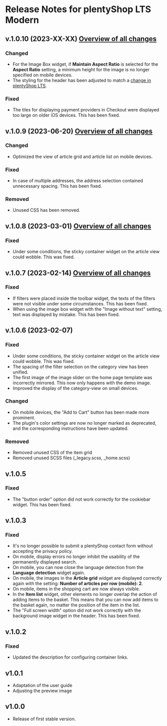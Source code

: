 # Release Notes for plentyShop LTS Modern

## v.1.0.10 (2023-XX-XX) <a href="https://github.com/plentymarkets/plugin-plentyshop-lts-modern/compare/1.0.9...1.0.10" target="_blank" rel="noopener"><b>Overview of all changes</b></a>

### Changed

- For the Image Box widget, if **Maintain Aspect Ratio** is selected for the **Aspect Ratio** setting, a minimum height for the image is no longer specified on mobile devices.
- The styling for the header has been adjusted to match a [change in plentyShop LTS](https://github.com/plentymarkets/plugin-ceres/pull/3467).

### Fixed

- The tiles for displaying payment providers in Checkout were displayed too large on older iOS devices. This has been fixed.

## v.1.0.9 (2023-06-20) <a href="https://github.com/plentymarkets/plugin-plentyshop-lts-modern/compare/1.0.8...1.0.9" target="_blank" rel="noopener"><b>Overview of all changes</b></a>

### Changed

- Optimized the view of article grid and article list on mobile devices.

### Fixed

- In case of multiple addresses, the address selection contained unnecessary spacing. This has been fixed.

### Removed

- Unused CSS has been removed.

## v.1.0.8 (2023-03-01) <a href="https://github.com/plentymarkets/plugin-plentyshop-lts-modern/compare/1.0.7...1.0.8" target="_blank" rel="noopener"><b>Overview of all changes</b></a>

### Fixed

- Under some conditions, the sticky container widget on the article view could wobble. This was fixed.

## v.1.0.7 (2023-02-14) <a href="https://github.com/plentymarkets/plugin-plentyshop-lts-modern/compare/1.0.6...1.0.7" target="_blank" rel="noopener"><b>Overview of all changes</b></a>

### Fixed

- If filters were placed inside the toolbar widget, the texts of the filters were not visible under some circumstances. This has been fixed.
- When using the image box widget with the "Image without text" setting, text was displayed by mistake. This has been fixed.

## v.1.0.6 (2023-02-07)

### Fixed

- Under some conditions, the sticky container widget on the article view could wobble. This was fixed.
- The spacing of the filter selection on the category view has been unified.
- The first image of the image slider on the home page template was incorrectly mirrored. This now only happens with the demo image.
- Improved the display of the category-view on small devices.

### Changed

- On mobile devices, the "Add to Cart" button has been made more prominent.
- The plugin's color settings are now no longer marked as deprecated, and the corresponding instructions have been updated.

### Removed

- Removed unused CSS of the item grid
- Removed unused SCSS files (_legacy.scss, _home.scss)

## v.1.0.5

### Fixed

- The "button order" option did not work correctly for the cookiebar widget. This has been fixed.

## v.1.0.3

### Fixed

- It's no longer possible to submit a plentyShop contact form without accepting the privacy policy.
- On mobile, display errors no longer inhibit the usability of the permanently displayed search.
- On mobile, you can now close the language detection from the **Language detection** widget again.
- On mobile, the images in the **Article grid** widget are displayed correctly again with the setting: **Number of articles per row (mobile): 2**.
- On mobile, items in the shopping cart are now always visible.
- In the **Item list** widget, other elements no longer overlap the action of adding items to the basket. This means that you can now add items to the basket again, no matter the position of the item in the list.
- The "Full screen width" option did not work correctly with the background image widget in the header. This has been fixed.

## v.1.0.2

### Fixed

- Updated the description for configuring container links.

## v1.0.1

- Adaptation of the user guide
- Adjusting the preview image

## v1.0.0

- Release of first stable version.
